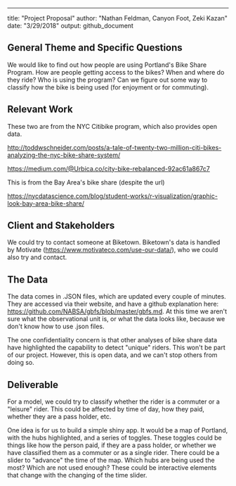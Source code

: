 ---
title: "Project Proposal"
author: "Nathan Feldman, Canyon Foot, Zeki Kazan"
date: "3/29/2018"
output: github_document

## General Theme and Specific Questions

We would like to find out how people are using Portland's Bike Share Program. How are people getting access to the bikes? When and where do they ride? Who is using the program? Can we figure out some way to classify how the bike is being used (for enjoyment or for commuting). 

## Relevant Work

These two are from the NYC Citibike program, which also provides open data. 

http://toddwschneider.com/posts/a-tale-of-twenty-two-million-citi-bikes-analyzing-the-nyc-bike-share-system/

https://medium.com/@Urbica.co/city-bike-rebalanced-92ac61a867c7

This is from the Bay Area's bike share (despite the url)

https://nycdatascience.com/blog/student-works/r-visualization/graphic-look-bay-area-bike-share/

## Client and Stakeholders

We could try to contact someone at Biketown. Biketown's data is handled by Motivate (https://www.motivateco.com/use-our-data/), who we could also try and contact. 

## The Data

The data comes in .JSON files, which are updated every couple of minutes. They are accessed via their website, and have a github explanation here: https://github.com/NABSA/gbfs/blob/master/gbfs.md. At this time we aren't sure what the observational unit is, or what the data looks like, because we don't know how to use .json files. 

The one confidentiality concern is that other analyses of bike share data have highlighted the capability to detect "unique" riders. This won't be part of our project. However, this is open data, and we can't stop others from doing so.

## Deliverable

For a model, we could try to classify whether the rider is a commuter or a "leisure" rider. This could be affected by time of day, how they paid, whether they are a pass holder, etc. 

One idea is for us to build a simple shiny app. It would be a map of Portland, with the hubs highlighted, and a series of toggles. These toggles could be things like how the person paid, if they are a pass holder, or whether we have classified them as a commuter or as a single rider. There could be a slider to "advance" the time of the map. Which hubs are being used the most? Which are not used enough? These could be interactive elements that change with the changing of the time slider.